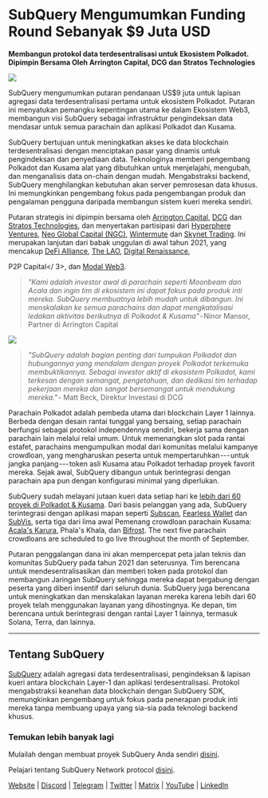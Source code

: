 # SubQuery Mengumumkan Funding Round Sebanyak $9 Juta USD

**Membangun protokol data terdesentralisasi untuk Ekosistem Polkadot. Dipimpin Bersama Oleh Arrington Capital, DCG dan Stratos Technologies**

![](https://cdn-images-1.medium.com/max/1600/0*PR4oqrB9Am03VseR)

SubQuery mengumumkan putaran pendanaan US$9 juta untuk lapisan agregasi data terdesentralisasi pertama untuk ekosistem Polkadot. Putaran ini menyatukan pemangku kepentingan utama ke dalam Ekosistem Web3, membangun visi SubQuery sebagai infrastruktur pengindeksan data mendasar untuk semua parachain dan aplikasi Polkadot dan Kusama.

SubQuery bertujuan untuk meningkatkan akses ke data blockchain terdesentralisasi dengan menciptakan pasar yang dinamis untuk pengindeksan dan penyediaan data. Teknologinya memberi pengembang Polkadot dan Kusama alat yang dibutuhkan untuk menjelajahi, mengubah, dan menganalisis data on-chain dengan mudah. Mengabstraksi backend, SubQuery menghilangkan kebutuhan akan server pemrosesan data khusus. Ini memungkinkan pengembang fokus pada pengembangan produk dan pengalaman pengguna daripada membangun sistem kueri mereka sendiri.

Putaran strategis ini dipimpin bersama oleh [Arrington Capital](https://arringtonxrpcapital.com/), [DCG](https://dcg.co/) dan [Stratos Technologies](https://www.stratoslp.com/), dan menyertakan partisipasi dari [Hyperphere Ventures](https://hypersphere.ventures/), [Neo Global Capital (NGC)](http://ngc.fund/), [Wintermute](https://www.wintermute.com/) dan [Skynet Trading](http://skynettrading.com/). Ini merupakan lanjutan dari babak unggulan di awal tahun 2021, yang mencakup [DeFi Alliance](https://defialliance.co/), [The LAO](https://www.thelao.io/), [Digital Renaissance](https://drf.ee/),

P2P Capital</ 3>, dan [Modal Web3](https://web3.capital/).</p> 



> *"Kami adalah investor awal di parachain seperti Moonbeam dan Acala dan ingin tim di ekosistem ini dapat fokus pada produk inti mereka. SubQuery membuatnya lebih mudah untuk dibangun. Ini menskalakan ke semua parachains dan dapat mengkatalisasi ledakan aktivitas berikutnya di Polkadot & Kusama"* - Ninor Mansor, Partner di Arrington Capital

![](https://cdn-images-1.medium.com/max/1600/1*j4VHuY_BgjkYv_bQ6_DmcQ.gif)



> *"SubQuery adalah bagian penting dari tumpukan Polkadot dan hubungannya yang mendalam dengan proyek Polkadot terkemuka membuktikannya. Sebagai investor aktif di ekosistem Polkadot, kami terkesan dengan semangat, pengetahuan, dan dedikasi tim terhadap pekerjaan mereka dan sangat bersemangat untuk mendukung mereka."* - Matt Beck, Direktur Investasi di DCG

Parachain Polkadot adalah pembeda utama dari blockchain Layer 1 lainnya. Berbeda dengan desain rantai tunggal yang bersaing, setiap parachain berfungsi sebagai protokol independennya sendiri, bekerja sama dengan parachain lain melalui relai umum. Untuk memenangkan slot pada rantai estafet, parachains mengumpulkan modal dari komunitas melalui kampanye crowdloan, yang mengharuskan peserta untuk mempertaruhkan --- untuk jangka panjang --- token asli Kusama atau Polkadot terhadap proyek favorit mereka. Sejak awal, SubQuery dibangun untuk berintegrasi dengan parachain apa pun dengan konfigurasi minimal yang diperlukan.

SubQuery sudah melayani jutaan kueri data setiap hari ke [lebih dari 60 proyek di Polkadot & Kusama](https://explorer.subquery.network/). Dari basis pelanggan yang ada, SubQuery terintegrasi dengan aplikasi mapan seperti [Subscan](https://subquery.medium.com/subscans-multi-signature-tool-powered-by-subquery-926da3e4fc25), [Fearless Wallet](https://explorer.subquery.network/subquery/ef1rspb/fearless-wallet) dan [SubVis](https://subquery.medium.com/explore-kusama-auctions-with-subvis-io-and-subquery-522351538d17), serta tiga dari lima awal Pemenang crowdloan parachain Kusama: [Acala's Karura](https://subquery.medium.com/karura-integrates-with-subquery-to-aggregate-and-serve-defi-data-to-kusama-builders-d34f0e722311), Phala's Khala, dan [Bifrost](https://subquery.medium.com/bifrost-chooses-subquery-to-provide-the-data-for-their-new-dapp-c8005ee54f38). The next five parachain crowdloans are scheduled to go live throughout the month of September.

Putaran penggalangan dana ini akan mempercepat peta jalan teknis dan komunitas SubQuery pada tahun 2021 dan seterusnya. Tim berencana untuk mendesentralisasikan dan memberi token pada protokol dan membangun Jaringan SubQuery sehingga mereka dapat bergabung dengan peserta yang diberi insentif dari seluruh dunia. SubQuery juga berencana untuk meningkatkan dan menskalakan layanan mereka karena lebih dari 60 proyek telah menggunakan layanan yang dihostingnya. Ke depan, tim berencana untuk berintegrasi dengan rantai Layer 1 lainnya, termasuk Solana, Terra, dan lainnya.



* * * * *



## Tentang SubQuery

[SubQuery](https://subquery.network) adalah agregasi data terdesentralisasi, pengindeksan & lapisan kueri antara blockchain Layer-1 dan aplikasi terdesentralisasi. Protokol mengabstraksi keanehan data blockchain dengan SubQuery SDK, memungkinkan pengembang untuk fokus pada penerapan produk inti mereka tanpa membuang upaya yang sia-sia pada teknologi backend khusus.



### Temukan lebih banyak lagi

Mulailah dengan membuat proyek SubQuery Anda sendiri [disini](https://doc.subquery.network/).

Pelajari tentang SubQuery Network protocol [disini](https://static.subquery.network/whitepaper.pdf).

[Website](https://subquery.network/) | [Discord](https://discord.com/invite/78zg8aBSMG) | [Telegram](https://t.me/subquerynetwork) | [Twitter](https://twitter.com/subquerynetwork) | [Matrix](https://matrix.to/#/#subquery:matrix.org) | [YouTube](https://www.youtube.com/channel/UCi1a6NUUjegcLHDFLr7CqLw) | [LinkedIn](https://www.linkedin.com/company/subquery)